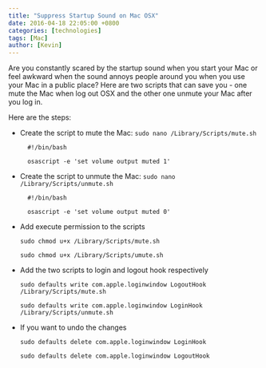 ```yaml
---
title: "Suppress Startup Sound on Mac OSX"
date: 2016-04-18 22:05:00 +0800
categories: [technologies]
tags: [Mac]
author: [Kevin]
---
```


Are you constantly scared by the startup sound when you start your Mac or feel awkward when the sound annoys people around you when you use your Mac in a public place? Here are two scripts that can save you - one mute the Mac when log out OSX and the other one unmute your Mac after you log in. 

Here are the steps:

* Create the script to mute the Mac: `sudo nano /Library/Scripts/mute.sh`

        #!/bin/bash
        
        osascript -e 'set volume output muted 1'
    
* Create the script to unmute the Mac: `sudo nano /Library/Scripts/unmute.sh`

        #!/bin/bash
            
        osascript -e 'set volume output muted 0'
        
* Add execute permission to the scripts

    `sudo chmod u+x /Library/Scripts/mute.sh`
    
    `sudo chmod u+x /Library/Scripts/umute.sh`
        
* Add the two scripts to login and logout hook respectively

    `sudo defaults write com.apple.loginwindow LogoutHook /Library/Scripts/mute.sh`
    
    `sudo defaults write com.apple.loginwindow LoginHook /Library/Scripts/unmute.sh`
    
* If you want to undo the changes

    `sudo defaults delete com.apple.loginwindow LoginHook`
    
    `sudo defaults delete com.apple.loginwindow LogoutHook`
        